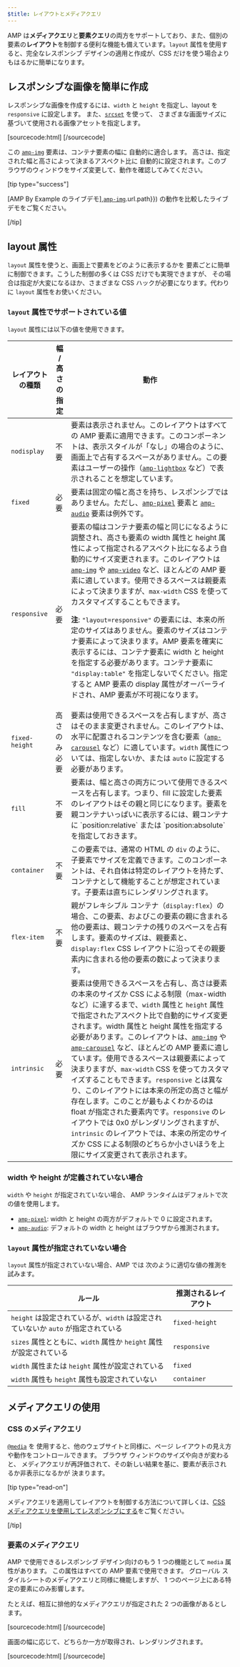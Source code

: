 ```yaml
---
$title: レイアウトとメディアクエリ
---
```


AMP は**メディアクエリ**と**要素クエリ**の両方をサポートしており、また、個別の要素の**レイアウト**を制御する便利な機能も備えています。`layout` 属性を使用すると、完全なレスポンシブ デザインの適用と作成が、CSS だけを使う場合よりもはるかに簡単になります。

## レスポンシブな画像を簡単に作成

レスポンシブな画像を作成するには、`width` と `height` を指定し、layout を `responsive` に設定します。
また、[`srcset`](art_direction.md) を使って、
さまざまな画面サイズに基づいて使用される画像アセットを指定します。

[sourcecode:html]
<amp-img
    src="/img/narrow.jpg"
    srcset="/img/wide.jpg 640w,
           /img/narrow.jpg 320w"
    width="1698"
    height="2911"
    layout="responsive"
    alt="画像">
</amp-img>
[/sourcecode]

この [`amp-img`](../../../../documentation/components/reference/amp-img.md) 要素は、コンテナ要素の幅に
自動的に適合します。
高さは、指定された幅と高さによって決まるアスペクト比に
自動的に設定されます。このブラウザのウィンドウをサイズ変更して、動作を確認してみてください。

<amp-img src="/static/img/background.jpg" width="1920" height="1080" layout="responsive"></amp-img>

[tip type="success"]

[AMP By Example のライブデモ],[`amp-img`](../../../../documentation/examples/documentation/amp-img.html).url.path}}) の動作を比較したライブデモをご覧ください。

[/tip]

## layout 属性 <a name="the-layout-attribute"></a>

`layout` 属性を使うと、画面上で要素をどのように表示するかを
要素ごとに簡単に制御できます。こうした制御の多くは CSS だけでも実現できますが、
その場合は指定が大変になるほか、さまざまな CSS ハックが必要になります。代わりに `layout` 属性をお使いください。

### `layout` 属性でサポートされている値

`layout` 属性には以下の値を使用できます。

<table>
  <thead>
    <tr>
      <th data-th="Layout type" class="col-thirty">レイアウトの種類</th>
      <th data-th="Width/height required" class="col-twenty">幅 / 高さ<br>の指定</th>
      <th data-th="Behavior">動作</th>
    </tr>
  </thead>
  <tbody>
    <tr>
      <td data-th="Layout type"><code>nodisplay</code></td>
      <td data-th="Description">不要</td>
      <td data-th="Behavior">要素は表示されません。このレイアウトはすべての AMP 要素に適用できます。このコンポーネントは、表示スタイルが「なし」の場合のように、画面上で占有するスペースがありません。この要素はユーザーの操作（<a href="../../../../documentation/components/reference/amp-lightbox.md"><code>amp-lightbox</code></a> など）で表示されることを想定しています。</td>
    </tr>
    <tr>
      <td data-th="Layout type"><code>fixed</code></td>
      <td data-th="Description">必要</td>
      <td data-th="Behavior">要素は固定の幅と高さを持ち、レスポンシブではありません。ただし、<a href="../../../../documentation/components/reference/amp-pixel.md"><code>amp-pixel</code></a> 要素と <a href="../../../../documentation/components/reference/amp-audio.md"><code>amp-audio</code></a> 要素は例外です。</td>
    </tr>
    <tr>
      <td data-th="Layout type"><code>responsive</code></td>
      <td data-th="Description">必要</td>
      <td data-th="Behavior">要素の幅はコンテナ要素の幅と同じになるように調整され、高さも要素の width 属性と height 属性によって指定されるアスペクト比になるよう自動的にサイズ変更されます。このレイアウトは <a href="../../../../documentation/components/reference/amp-img.md"><code>amp-img</code></a> や <a href="../../../../documentation/components/reference/amp-video.md"><code>amp-video</code></a> など、ほとんどの AMP 要素に適しています。使用できるスペースは親要素によって決まりますが、<code>max-width</code> CSS を使ってカスタマイズすることもできます。<p><strong>注</strong>: <code>"layout=responsive"</code> の要素には、本来の所定のサイズはありません。要素のサイズはコンテナ要素によって決まります。AMP 要素を確実に表示するには、コンテナ要素に width と height を指定する必要があります。コンテナ要素に <code>"display:table"</code> を指定しないでください。指定すると AMP 要素の display 属性がオーバーライドされ、AMP 要素が不可視になります。</p></td>
    </tr>
    <tr>
      <td data-th="Layout type"><code>fixed-height</code></td>
      <td data-th="Description">高さのみ必要</td>
      <td data-th="Behavior">要素は使用できるスペースを占有しますが、高さはそのまま変更されません。このレイアウトは、水平に配置されるコンテンツを含む要素（<a href="../../../../documentation/components/reference/amp-carousel.md"><code>amp-carousel</code></a> など）に適しています。<code>width</code> 属性については、指定しないか、または <code>auto</code> に設定する必要があります。</td>
    </tr>
    <tr>
      <td data-th="Layout type"><code>fill</code></td>
      <td data-th="Description">不要</td>
      <td data-th="Behavior">要素は、幅と高さの両方について使用できるスペースを占有します。つまり、fill に設定した要素のレイアウトはその親と同じになります。要素を親コンテナいっぱいに表示するには、親コンテナに `position:relative` または `position:absolute` を指定しておきます。</td>
    </tr>
    <tr>
      <td data-th="Layout type"><code>container</code></td>
      <td data-th="Description">不要</td>
      <td data-th="Behavior">この要素では、通常の HTML の <code>div</code> のように、子要素でサイズを定義できます。このコンポーネントは、それ自体は特定のレイアウトを持たず、コンテナとして機能することが想定されています。子要素は直ちにレンダリングされます。</td>
    </tr>
    <tr>
      <td data-th="Layout type"><code>flex-item</code></td>
      <td data-th="Description">不要</td>
      <td data-th="Behavior">親がフレキシブル コンテナ（<code>display:flex</code>）の場合、この要素、およびこの要素の親に含まれる他の要素は、親コンテナの残りのスペースを占有します。要素のサイズは、親要素と、<code>display:flex</code> CSS レイアウトに沿ってその親要素内に含まれる他の要素の数によって決まります。</td>
    </tr>
    <tr>
      <td data-th="Layout type"><code>intrinsic</code></td>
      <td data-th="Description">必要</td>
      <td data-th="Behavior">要素は使用できるスペースを占有し、高さは要素の本来のサイズか CSS による制限（max-width など）に達するまで、<code>width</code> 属性と <code>height</code> 属性で指定されたアスペクト比で自動的にサイズ変更されます。<em></em>width 属性と height 属性を指定する必要があります。このレイアウトは、<a href="../../../../documentation/components/reference/amp-img.md"><code>amp-img</code></a> や <a href="../../../../documentation/components/reference/amp-carousel.md"><code>amp-carousel</code></a> など、ほとんどの AMP 要素に適しています。使用できるスペースは親要素によって決まりますが、<code>max-width</code> CSS を使ってカスタマイズすることもできます。<code>responsive</code> とは異なり、このレイアウトには本来の所定の高さと幅が存在します。このことが最もよくわかるのは float が指定された要素内です。<code>responsive</code> のレイアウトでは 0x0 がレンダリングされますが、<code>intrinsic</code> のレイアウトでは、本来の所定のサイズか CSS による制限のどちらか小さいほうを上限にサイズ変更されて表示されます。</td>
    </tr>
  </tbody>
</table>

### width や height が定義されていない場合 <a name="what-if-width-and-height-are-undefined"></a>

`width` や `height` が指定されていない場合、
AMP ランタイムはデフォルトで次の値を使用します。

* [`amp-pixel`](../../../../documentation/components/reference/amp-pixel.md): width と height の両方がデフォルトで 0 に設定されます。
* [`amp-audio`](../../../../documentation/components/reference/amp-audio.md): デフォルトの width と height はブラウザから推測されます。

### <code>layout</code> 属性が指定されていない場合 <a name="what-if-the-layout-attribute-isnt-specified"></a>

<code>layout</code> 属性が指定されていない場合、AMP では
次のように適切な値の推測を試みます。

<table>
  <thead>
    <tr>
      <th data-th="Rule">ルール</th>
      <th data-th="Inferred layout" class="col-thirty">推測されるレイアウト</th>
    </tr>
  </thead>
  <tbody>
    <tr>
      <td data-th="Rule"><code>height</code> は設定されているが、<code>width</code> は設定されていないか <code>auto</code> が指定されている</td>
      <td data-th="Inferred layout"><code>fixed-height</code></td>
    </tr>
    <tr>
      <td data-th="Rule"><code>sizes</code> 属性とともに、<code>width</code> 属性か <code>height</code> 属性が設定されている</td>
      <td data-th="Inferred layout"><code>responsive</code></td>
    </tr>
    <tr>
      <td data-th="Rule"><code>width</code> 属性または <code>height</code> 属性が設定されている</td>
      <td data-th="Inferred layout"><code>fixed</code></td>
    </tr>
    <tr>
      <td data-th="Rule"><code>width</code> 属性も <code>height</code> 属性も設定されていない</td>
      <td data-th="Inferred layout"><code>container</code></td>
    </tr>
  </tbody>
</table>

## メディアクエリの使用

### CSS のメディアクエリ

[`@media`](https://developer.mozilla.org/ja-JP/docs/Web/CSS/@media) を
使用すると、他のウェブサイトと同様に、ページ レイアウトの見え方や動作をコントロールできます。
ブラウザ ウィンドウのサイズや向きが変わると、
メディアクエリが再評価されて、その新しい結果を基に、要素が表示されるか非表示になるかが
決まります。

[tip type="read-on"]

メディアクエリを適用してレイアウトを制御する方法について詳しくは、[CSS メディアクエリを使用してレスポンシブにする](https://developers.google.com/web/fundamentals/design-and-ui/responsive/fundamentals/use-media-queries?hl=ja)をご覧ください。

[/tip]

### 要素のメディアクエリ <a name="element-media-queries"></a>

AMP で使用できるレスポンシブ デザイン向けのもう 1 つの機能として `media` 属性があります。
この属性はすべての AMP 要素で使用できます。
グローバル スタイルシートのメディアクエリと同様に機能しますが、
1 つのページ上にある特定の要素にのみ影響します。

たとえば、相互に排他的なメディアクエリが指定された 2 つの画像があるとします。

[sourcecode:html]
<amp-img
    media="(min-width: 650px)"
    src="wide.jpg"
    width="527"
    height="355"
    layout="responsive">
</amp-img>
[/sourcecode]

画面の幅に応じて、どちらか一方が取得され、レンダリングされます。

[sourcecode:html]
<amp-img
    media="(max-width: 649px)"
    src="narrow.jpg"
    width="466"
    height="193"
    layout="responsive">
</amp-img>
[/sourcecode]
